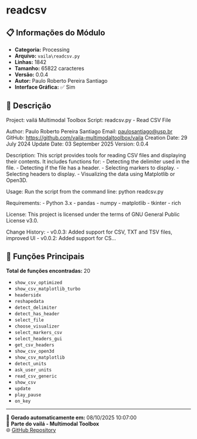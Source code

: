 # readcsv

## 📋 Informações do Módulo

- **Categoria:** Processing
- **Arquivo:** `vaila\readcsv.py`
- **Linhas:** 1842
- **Tamanho:** 65822 caracteres
- **Versão:** 0.0.4
- **Autor:** Paulo Roberto Pereira Santiago
- **Interface Gráfica:** ✅ Sim

## 📖 Descrição


Project: vailá Multimodal Toolbox
Script: readcsv.py - Read CSV File

Author: Paulo Roberto Pereira Santiago
Email: paulosantiago@usp.br
GitHub: https://github.com/vaila-multimodaltoolbox/vaila
Creation Date: 29 July 2024
Update Date: 03 September 2025
Version: 0.0.4

Description:
    This script provides tools for reading CSV files and displaying their contents.
    It includes functions for:
    - Detecting the delimiter used in the file.
    - Detecting if the file has a header.
    - Selecting markers to display.
    - Selecting headers to display.
    - Visualizing the data using Matplotlib or Open3D.

Usage:
    Run the script from the command line:
        python readcsv.py

Requirements:
    - Python 3.x
    - pandas
    - numpy
    - matplotlib
    - tkinter
    - rich

License:
    This project is licensed under the terms of GNU General Public License v3.0.

Change History:
    - v0.0.3: Added support for CSV, TXT and TSV files, improved UI
    - v0.0.2: Added support for CS...

## 🔧 Funções Principais

**Total de funções encontradas:** 20

- `show_csv_optimized`
- `show_csv_matplotlib_turbo`
- `headersidx`
- `reshapedata`
- `detect_delimiter`
- `detect_has_header`
- `select_file`
- `choose_visualizer`
- `select_markers_csv`
- `select_headers_gui`
- `get_csv_headers`
- `show_csv_open3d`
- `show_csv_matplotlib`
- `detect_units`
- `ask_user_units`
- `read_csv_generic`
- `show_csv`
- `update`
- `play_pause`
- `on_key`




---

📅 **Gerado automaticamente em:** 08/10/2025 10:07:00  
🔗 **Parte do vailá - Multimodal Toolbox**  
🌐 [GitHub Repository](https://github.com/vaila-multimodaltoolbox/vaila)
